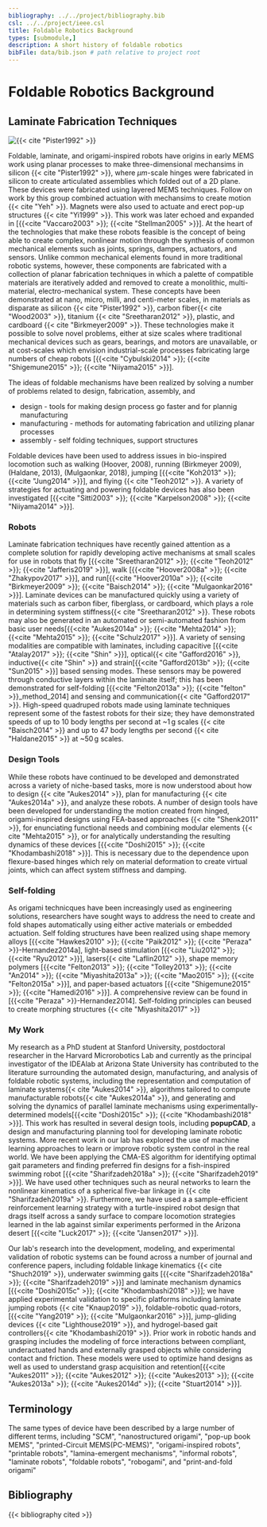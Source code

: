 ```yaml
---
bibliography: ../../project/bibliography.bib
csl: ../../project/ieee.csl
title: Foldable Robotics Background
types: [submodule,] 
description: A short history of foldable robotics
bibFile: data/bib.json # path relative to project root
---
```


# Foldable Robotics Background

## Laminate Fabrication Techniques

![{{< cite "Pister1992" >}}](../../figures-external/background/Picture1.png)

Foldable, laminate, and origami-inspired robots have origins in early MEMS work using planar processes to make three-dimensional mechansims in silicon {{< cite "Pister1992" >}}, where $\mu m$-scale hinges were fabricated in silicon to create articulated assemblies which folded out of a 2D plane.  These devices were fabricated using layered MEMS techniques. Follow on work by this group combined actuation with mechansims to create motion {{< cite "Yeh" >}}.  Magnets were also used to actuate and erect pop-up structures {{< cite "Yi1999" >}}. This work was later echoed and expanded in [{{<cite "Vaccaro2003" >}}; {{<cite "Stellman2005" >}}].  At the heart of the technologies that make these robots feasible is the concept of being able to create complex,  nonlinear motion through the synthesis of common mechanical elements such as joints, springs, dampers, actuators, and sensors.  Unlike common mechanical elements found in more traditional robotic systems, however, these components are fabricated with a collection of planar fabrication techniques in which a palette of compatible materials are iteratively added and removed to create a monolithic, multi-material, electro-mechanical system.  These concepts have been demonstrated at nano, micro, milli, and centi-meter scales, in materials as disparate as silicon {{< cite "Pister1992" >}}, carbon fiber{{< cite "Wood2003" >}}, titanium {{< cite "Sreetharan2012" >}}, plastic, and cardboard {{< cite "Birkmeyer2009" >}}.  These technologies make it possible to solve novel problems, either at size scales where traditional mechanical devices such as gears, bearings, and motors are unavailable, or at cost-scales which envision industrial-scale processes fabricating large numbers of cheap robots [{{<cite "Cybulski2014" >}}; {{<cite "Shigemune2015" >}}; {{<cite "Niiyama2015" >}}].

The ideas of foldable mechanisms have been realized by solving a number of problems related to design, fabrication, assembly, and 

* design - tools for making design process go faster and for plannig manufacturing
* manufacturing - methods for automating fabrication and utilizing planar processes
* assembly - self folding techniques, support structures

Foldable devices have been used to address issues in bio-inspired locomotion such as walking (Hoover, 2008), running (Birkmeyer 2009), (Haldane, 2013), (Mulgaonkar, 2018), jumping [{{<cite "Koh2013" >}}; {{<cite "Jung2014" >}}], and flying {{< cite "Teoh2012" >}}.  A variety of strategies for actuating and powering foldable devices has also been investigated [{{<cite "Sitti2003" >}}; {{<cite "Karpelson2008" >}}; {{<cite "Niiyama2014" >}}].

### Robots
Laminate fabrication techniques have recently gained attention as a complete solution for rapidly developing active mechanisms at small scales for use in robots that fly [{{<cite "Sreetharan2012" >}}; {{<cite "Teoh2012" >}}; {{<cite "Jafferis2019" >}}], walk [{{<cite "Hoover2008a" >}}; {{<cite "Zhakypov2017" >}}], and run[{{<cite "Hoover2010a" >}}; {{<cite "Birkmeyer2009" >}}; {{<cite "Baisch2014" >}}; {{<cite "Mulgaonkar2016" >}}]. Laminate devices can be manufactured quickly using a variety of materials such as carbon fiber, fiberglass, or cardboard, which plays a role in determining system stiffness{{< cite "Sreetharan2012" >}}. These robots may also be generated in an automated or semi-automated fashion from basic user needs[{{<cite "Aukes2014a" >}}; {{<cite "Mehta2014" >}}; {{<cite "Mehta2015" >}}; {{<cite "Schulz2017" >}}]. A variety of sensing modalities are compatible with laminates, including capacitive [{{<cite "Atalay2017" >}}; {{<cite "Shin" >}}], optical{{< cite "Gafford2016" >}}, inductive{{< cite "Shin" >}} and strain[{{<cite "Gafford2013b" >}}; {{<cite "Sun2015" >}}] based sensing modes. These sensors may be powered through conductive layers within the laminate itself; this has been demonstrated for self-folding [{{<cite "Felton2013a" >}}; {{<cite "felton" >}}_method_2014] and sensing and communication{{< cite "Gafford2017" >}}. High-speed quadruped robots made using laminate techniques represent some of the fastest robots for their size; they have demonstrated speeds of up to 10 body lengths per second at \~1 g scales {{< cite "Baisch2014" >}} and up to 47 body lengths per second {{< cite "Haldane2015" >}} at \~50 g scales.

### Design Tools

While these robots have continued to be developed and demonstrated across a variety of niche-based tasks, more is now understood about how to design {{< cite "Aukes2014" >}}, plan for manufacturing {{< cite "Aukes2014a" >}}, and analyze these robots.  A number of design tools have been developed for understanding the motion created from hinged, origami-inspired designs using FEA-based approaches {{< cite "Shenk2011" >}}, for enunciating functional needs and combining modular elements {{< cite "Mehta2015" >}}, or for analytically understanding the resulting dynamics of these devices [{{<cite "Doshi2015" >}}; {{<cite "Khodambashi2018" >}}].  This is necessary due to the dependence upon flexure-based hinges which rely on material deformation to create virtual joints, which can affect system stiffness and damping.

<!--
| Tool                    | Author  | Link | Citation |
|:------------------------|:--------|:-----|:---------|
| Treemaker               | Lang    |      |          |
| Origamizer              | Tachi   |      |          |
| Rigid Origami Simulator | Tachi   |      |          |
| popupCAD                | Aukes   |      |          |
| ?                       | Mehta   |      |          |
| ?                       | Mueller |      |          |
|                         | Sung    |      |          |
-->

### Self-folding

As origami  technicques have been increasingly used as engineering solutions, researchers have sought ways to address the need to create and fold shapes automatically using either active materials or embedded actuation.  Self folding structures have been realized using shape memory alloys [{{<cite "Hawkes2010" >}}; {{<cite "Paik2012" >}}; {{<cite "Peraza" >}}-Hernandez2014a], light-based stimulation [{{<cite "Liu2012" >}}; {{<cite "Ryu2012" >}}],  lasers{{< cite "Laflin2012" >}}, shape memory polymers [{{<cite "Felton2013" >}}; {{<cite "Tolley2013" >}}; {{<cite "An2014" >}}; {{<cite "Miyashita2013a" >}}; {{<cite "Mao2015" >}}; {{<cite "Felton2015a" >}}], and paper-based actuators [{{<cite "Shigemune2015" >}}; {{<cite "Hamedi2016" >}}].  A comprehensive review can be found in [{{<cite "Peraza" >}}-Hernandez2014].  Self-folding principles can beused to create morphing structures {{< cite "Miyashita2017" >}}


### My Work

My research as a PhD student at Stanford University, postdoctoral researcher in the Harvard Microrobotics Lab and currently as the principal investigator of the IDEAlab at Arizona State University has contributed to the literature surrounding the automated design, manufacturing, and analysis of foldable robotic systems, including the representation and computation of laminate systems{{< cite "Aukes2014" >}}, algorithms tailored to compute manufacturable robots{{< cite "Aukes2014a" >}}, and generating and solving the dynamics of parallel laminate mechanisms using experimentally-determined models[{{<cite "Doshi2015c" >}}; {{<cite "Khodambashi2018" >}}]. This work has resulted in several design tools, including **popupCAD**, a design and manufacturing planning tool for developing laminate robotic systems. More recent work in our lab has explored the use of machine learning approaches to learn or improve robotic system control in the real world. We have been applying the CMA-ES algorithm for identifying optimal gait parameters and finding preferred fin designs for a fish-inspired swimming robot [{{<cite "Sharifzadeh2018a" >}}; {{<cite "Sharifzadeh2019" >}}]. We have used other techniques such as neural networks to learn the nonlinear kinematics of a spherical five-bar linkage in {{< cite "Sharifzadeh2019a" >}}. Furthermore, we have used a a sample-efficient reinforcement learning strategy with a turtle-inspired robot design that drags itself across a sandy surface to compare locomotion strategies learned in the lab against similar experiments performed in the Arizona desert [{{<cite "Luck2017" >}}; {{<cite "Jansen2017" >}}].

Our lab's research into the development, modeling, and experimental validation of robotic systems can be found across a number of journal and conference papers, including foldable linkage kinematics {{< cite "Shuch2019" >}}, underwater swimming gaits [{{<cite "Sharifzadeh2018a" >}}; {{<cite "Sharifzadeh2019" >}}] and laminate mechanism dynamics [{{<cite "Doshi2015c" >}}; {{<cite "Khodambashi2018" >}}]; we have applied experimental validation to specific platforms including laminate jumping robots {{< cite "Knaup2019" >}}, foldable-robotic quad-rotors, [{{<cite "Yang2019" >}}; {{<cite "Mulgaonkar2016" >}}], jump-gliding devices {{< cite "Lighthouse2019" >}}, and hydrogel-based gait controllers{{< cite "Khodambashi2019" >}}. Prior work in robotic hands and grasping includes the modeling of force interactions between compliant, underactuated hands and externally grasped objects while considering contact and friction. These models were used to optimize hand designs as well as used to understand grasp acquisition and retention[{{<cite "Aukes2011" >}}; {{<cite "Aukes2012" >}}; {{<cite "Aukes2013" >}}; {{<cite "Aukes2013a" >}}; {{<cite "Aukes2014d" >}}; {{<cite "Stuart2014" >}}].

## Terminology

The same types of device have been described by a large number of different terms, including "SCM", "nanostructured origami", "pop-up book MEMS", "printed-Circuit MEMS(PC-MEMS)", "origami-inspired robots", "printable robots", "lamina-emergent mechanisms", "informal robots", "laminate robots", "foldable robots", "robogami", and "print-and-fold origami"


<!--
The table below describes many of the most common terms for foldable mechanisms.

| Term                           | Author       | Citation |
|:-------------------------------|:-------------|:---------|
| Articulated Microrobots        | Pister       |          |
| SCM                            | Fearing      |          |
| Nanostructured origami         | Barbastathis |          |
| "Pop-up book" MEMS             | Wood         |          |
| Printed-Circuit MEMS (PC-MEMS) | Wood         |          |
| origami-inspired robot         | Rus          |          |
| printable robot                | Rus          |          |
| Lamina-emergent mechanisms     | Howell       |          |
| Informal Robots                | Hoberman     |          |
| Laminate robots                | Aukes        |          |
| Foldable robots                | Aukes        |          |
| Robogami                       | Paik         |          |
| print-and-fold origami         | ?            |          |
-->

<!--

## Timeline

*  1992 - 1996

    ![{{< cite "Pister1992" >}}](../../figures-external/background/Picture1.png)


    ![{{< cite "Yeh" >}}](../../figures-external/background/Picture2.png)                   

    ![{{< cite "Reid1998" >}}](../../figures-external/background/Picture4.png)              

### 1998 

 ![{{< cite "Shimada2000" >}}](../../figures-external/background/Picture5.png)           

### 2000 

 ![{{< cite "Fearing2000" >}}](../../figures-external/background/Picture6.png)           

### 2001 

 ![{{< cite "Yan" >}}](../../figures-external/background/Picture7.png)                   

### 2003 

 ![{{< cite "Sahai2003" >}}](../../figures-external/background/Picture8.png)             

 ![{{< cite "Wood2003" >}}](../../figures-external/background/Picture9.png)              

### 2004

  ![{{< cite "Buchner2004" >}}](../../figures-external/background/Picture10.png)   
         
###  2005 

 ![{{< cite "Avadhanula2005" >}}](../../figures-external/background/Picture11.png)      

 ![{{< cite "Wood2005" >}}](../../figures-external/background/Picture12.png)            
 
### 2006 

 ![{{< cite "Sahai2006" >}}](../../figures-external/background/Picture13.png)          
  
### 2008 

 ![{{< cite "Hoover2008" >}}](../../figures-external/background/Picture14.png)          

 ![{{< cite "Wood2008a" >}}](../../figures-external/background/Picture15.png)           

 ![{{< cite "Hoover2008a" >}}](../../figures-external/background/Picture16.png)         

### 2009 

 ![{{< cite "Birkmeyer2009" >}}](../../figures-external/background/Picture17.png)       

### 2010 

 ![{{< cite "Hoover2008a" >}}](../../figures-external/background/Picture20.png)          
 
  ![{{< cite "Hawkes2010" >}}](../../figures-external/background/Picture24.png)    
        
###  2011

 ![{{< cite "Peterson2011" >}}](../../figures-external/background/Picture18.png)        


 ![{{< cite "Peterson2011a" >}}](../../figures-external/background/Picture22.png)       

 ![{{< cite "Hoffman2011" >}}](../../figures-external/background/Picture27.png)    
      
###  2012 

 ![{{< cite "Sreetharan2012" >}}](../../figures-external/background/Picture28.png)      

###  2013 

 ![{{< cite "Koh2013a" >}}](../../figures-external/background/Picture19.png)            

 ![{{< cite "Haldane2013" >}}](../../figures-external/background/Picture21.png)         

 ![{{< cite "Lee2013b" >}}](../../figures-external/background/Picture23.png)            

 ![{{< cite "Lee2013a" >}}](../../figures-external/background/Picture25.png)            

 ![{{< cite "Kohut2013" >}}](../../figures-external/background/Picture26.png)           

 ![{{< cite "Felton2013" >}}](../../figures-external/background/Picture29.png)          

###  2014 

 ![{{< cite "Baisch2014" >}}](../../figures-external/background/Picture30.png)          

![{{< cite "Felton2014" >}}](../../figures-external/background/Picture31.png)          

###  2015

 ![{{< cite "Miyashita2015a" >}}](../../figures-external/background/Picture33.png)      

 ![{{< cite "Firouzeh2015" >}}](../../figures-external/background/Picture36.png)    
 
 {{< cite "Haldane2015" >}}

###  2016 

 ![{{< cite "Mulgaonkar2016" >}}](../../figures-external/background/Picture32.png)      

 ![{{< cite "Wang2016" >}}](../../figures-external/background/Picture38.png)            

### 2017

 ![{{< cite "Overvelde2017" >}}](../../figures-external/background/Picture34.png)       

 ![{{< cite "Karras2017" >}}](../../figures-external/background/Picture35.png)          

 ![{{< cite "Li2017" >}}](../../figures-external/background/Picture37.png)              

 {{< cite "Zhakypov2017" >}}                                                

 ![{{< cite "Schulz2017" >}}](../../figures-external/background/Picture39.png)          

###  2018 

 ![{{< cite "McClintock2018" >}}](../../figures-external/background/milliDelta-6168.jpg)

-->

<!-- Todo Term | Author | Papers | Year of appearance-->



<!--
| Workflow                | Kwon    |
-->

<!--
At this point, a large number of laminate devices has been created, and -- like traditional robotics -- there is a wide range of purposes for these devices.  Many are bio-inspired: flying, crawling, walking, and jumping feature heavily in the capabilities of these robots.  They are often small.  Almost all fit in your hand, and some weigh on the order of tens of grams.

Method Papers
------



Terrestrial
------------

| Robot          | Lab             |
|:---------------|:----------------|
| Roach          | SMA             |
| DynaRoaCH      | Geared DC Motor |
| HAMR I-IV      | SMA             |
| HAMR V         | Piezo           |
| DASH           | Geared DC       |
| Dash with pogo |                 |

Flying
-------
| Robot              | Lab   |
|:-------------------|:------|
| RoboBee            | Wood  |
| Intermittent Flyer | Sahai |
| Flying Monkey      | Koh   |

Bio-inspired
-------

| Robot                 | Lab |
|:----------------------|:----|
| flea                  |     |
| water strider         |     |
| Inchworm              |     |
| Self-folding inchworm |     |

Wheeled
-------
| Robot | Lab |
|:------|:----|
|       |     |

Arms
-----
| Robot | Lab |
|:------|:----|
|       |     |
Hand / Gripper
----------
| Robot    | Lab     |
|:---------|:--------|
| Tweezers | Gafford |

Self-folding
---------
| Robot     | Lab    |
|:----------|:-------|
| ?         | Shuhei |
| ?         | Felton |
| ?         | Tolley |
| SMA-Based | Paik   |

Origami

Tachi

<!--
Origami
* Miura
* Tomohiro Tachi
* Robert Lang
* Eric Demaine
* Rigid Analysis

Design Community
* Deployable Structures

Who's big in this community?

* Kyujin Cho
* Jamie Paik
* Rob Wood
* Ranjana Sahai
* Sam Felton
* Mike Tolley
* Dan Aukes(me)
* Zhi Ern Teoh
* Larry Howell
* Ron Fearing
* Aaron Hoover
* The Team {{< cite "" >}}Dash Robotics
* Cagdas Onal
* Onur Ozcan
* Ben Goldberg
* Neel Doshi
* Sheila Russo
* Tomasso Russo

-->

<!--
-->
## Bibliography

{{< bibliography cited >}}
